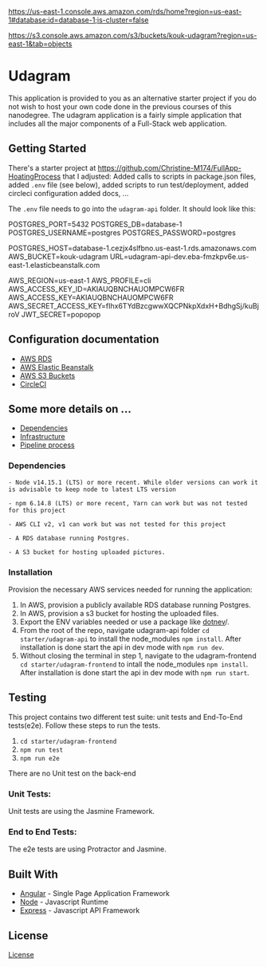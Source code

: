 https://us-east-1.console.aws.amazon.com/rds/home?region=us-east-1#database:id=database-1;is-cluster=false


https://s3.console.aws.amazon.com/s3/buckets/kouk-udagram?region=us-east-1&tab=objects

# Udagram
This application is provided to you as an alternative starter project if you do not wish to host your own code done in the previous courses of this nanodegree. The udagram application is a fairly simple application that includes all the major components of a Full-Stack web application.

## Getting Started
There's a starter project at https://github.com/Christine-M174/FullApp-HoatingProcess that
I adjusted: Added calls to scripts in package.json files, added `.env` file (see below), added scripts to
run test/deployment, added circleci configuration added docs, ...

The `.env` file needs to go into the `udagram-api` folder. It should look like
this:

POSTGRES_PORT=5432
POSTGRES_DB=database-1
POSTGRES_USERNAME=postgres
POSTGRES_PASSWORD=postgres

POSTGRES_HOST=database-1.cezjx4slfbno.us-east-1.rds.amazonaws.com
AWS_BUCKET=kouk-udagram
URL=udagram-api-dev.eba-fmzkpv6e.us-east-1.elasticbeanstalk.com

AWS_REGION=us-east-1
AWS_PROFILE=cli
AWS_ACCESS_KEY_ID=AKIAUQBNCHAUOMPCW6FR
AWS_ACCESS_KEY=AKIAUQBNCHAUOMPCW6FR
AWS_SECRET_ACCESS_KEY=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
JWT_SECRET=popopop

## Configuration documentation
- [AWS RDS](docs/config-rds.md)
- [AWS Elastic Beanstalk](docs/config-eb.md)
- [AWS S3 Buckets](docs/config-s3.md)
- [CircleCI](docs/config-circleci.md)

## Some more details on ...
- [Dependencies](/docs/dependencies.md)
- [Infrastructure](/docs/infrastructure.md)
- [Pipeline process](/docs/pipeline.md)



### Dependencies

```
- Node v14.15.1 (LTS) or more recent. While older versions can work it is advisable to keep node to latest LTS version

- npm 6.14.8 (LTS) or more recent, Yarn can work but was not tested for this project

- AWS CLI v2, v1 can work but was not tested for this project

- A RDS database running Postgres.

- A S3 bucket for hosting uploaded pictures.

```

### Installation

Provision the necessary AWS services needed for running the application:

1. In AWS, provision a publicly available RDS database running Postgres. <Place holder for link to classroom article>
1. In AWS, provision a s3 bucket for hosting the uploaded files. <Place holder for tlink to classroom article>
1. Export the ENV variables needed or use a package like [dotnev](https://www.npmjs.com/package/dotenv)/.
1. From the root of the repo, navigate udagram-api folder `cd starter/udagram-api` to install the node_modules `npm install`. After installation is done start the api in dev mode with `npm run dev`.
1. Without closing the terminal in step 1, navigate to the udagram-frontend `cd starter/udagram-frontend` to intall the node_modules `npm install`. After installation is done start the api in dev mode with `npm run start`.

## Testing

This project contains two different test suite: unit tests and End-To-End tests(e2e). Follow these steps to run the tests.

1. `cd starter/udagram-frontend`
1. `npm run test`
1. `npm run e2e`

There are no Unit test on the back-end

### Unit Tests:

Unit tests are using the Jasmine Framework.

### End to End Tests:

The e2e tests are using Protractor and Jasmine.

## Built With

- [Angular](https://angular.io/) - Single Page Application Framework
- [Node](https://nodejs.org) - Javascript Runtime
- [Express](https://expressjs.com/) - Javascript API Framework

## License

[License](LICENSE.txt)
